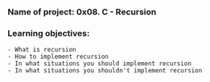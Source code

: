 ### Name of project: 0x08. C - Recursion
### Learning objectives:
	- What is recursion
	- How to implement recursion
	- In what situations you should implement recursion
	- In what situations you shouldn't implement recursion
